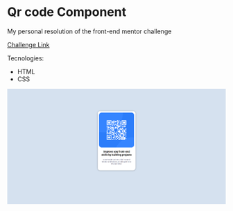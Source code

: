 <h1>Qr code Component </h1>

My personal resolution of the front-end mentor challenge

[Challenge Link](https://www.frontendmentor.io/challenges/qr-code-component-iux_sIO_H)


Tecnologies:

- HTML
- CSS

![qr code](/.github/qrCode.png "QR code component ")

